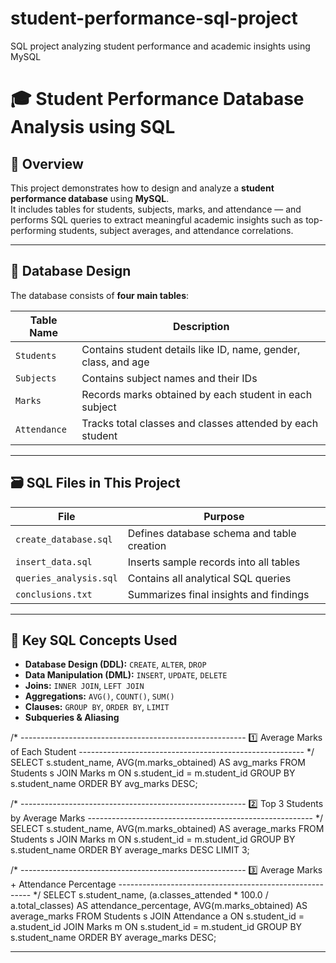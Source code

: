 # student-performance-sql-project
SQL project analyzing student performance and academic insights using MySQL
# 🎓 Student Performance Database Analysis using SQL

## 📘 Overview
This project demonstrates how to design and analyze a **student performance database** using **MySQL**.  
It includes tables for students, subjects, marks, and attendance — and performs SQL queries to extract meaningful academic insights such as top-performing students, subject averages, and attendance correlations.

---

## 🧱 Database Design
The database consists of **four main tables**:

| Table Name | Description |
|-------------|--------------|
| `Students` | Contains student details like ID, name, gender, class, and age |
| `Subjects` | Contains subject names and their IDs |
| `Marks` | Records marks obtained by each student in each subject |
| `Attendance` | Tracks total classes and classes attended by each student |

---





## 🗃️ SQL Files in This Project
| File | Purpose |
|------|----------|
| `create_database.sql` | Defines database schema and table creation |
| `insert_data.sql` | Inserts sample records into all tables |
| `queries_analysis.sql` | Contains all analytical SQL queries |
| `conclusions.txt` | Summarizes final insights and findings |

---

## 🧠 Key SQL Concepts Used
- **Database Design (DDL):** `CREATE`, `ALTER`, `DROP`
- **Data Manipulation (DML):** `INSERT`, `UPDATE`, `DELETE`
- **Joins:** `INNER JOIN`, `LEFT JOIN`
- **Aggregations:** `AVG()`, `COUNT()`, `SUM()`
- **Clauses:** `GROUP BY`, `ORDER BY`, `LIMIT`
- **Subqueries & Aliasing**

/* --------------------------------------------------------
   1️⃣  Average Marks of Each Student
   -------------------------------------------------------- */
SELECT 
    s.student_name,
    AVG(m.marks_obtained) AS avg_marks
FROM Students s
JOIN Marks m 
    ON s.student_id = m.student_id
GROUP BY s.student_name
ORDER BY avg_marks DESC;


/* --------------------------------------------------------
   2️⃣  Top 3 Students by Average Marks
   -------------------------------------------------------- */
SELECT 
    s.student_name,
    AVG(m.marks_obtained) AS average_marks
FROM Students s
JOIN Marks m 
    ON s.student_id = m.student_id
GROUP BY s.student_name
ORDER BY average_marks DESC
LIMIT 3;


/* --------------------------------------------------------
   3️⃣  Average Marks + Attendance Percentage
   -------------------------------------------------------- */
SELECT 
    s.student_name,
    (a.classes_attended * 100.0 / a.total_classes) AS attendance_percentage,
    AVG(m.marks_obtained) AS average_marks
FROM Students s
JOIN Attendance a 
    ON s.student_id = a.student_id
JOIN Marks m 
    ON s.student_id = m.student_id
GROUP BY s.student_name
ORDER BY average_marks DESC;



---
